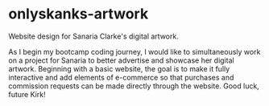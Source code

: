 # onlyskanks-artwork
Website design for Sanaria Clarke's digital artwork.

As I begin my bootcamp coding journey, I would like to simultaneously work on a project for Sanaria to better advertise and showcase her digital artwork. Beginning with a basic website, the goal is to make it fully interactive and add elements of e-commerce so that purchases and commission requests can be made directly through the website. Good luck, future Kirk!
